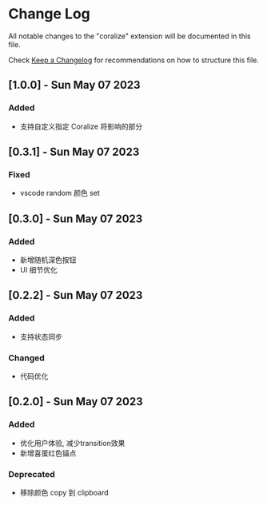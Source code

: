 # Change Log

All notable changes to the "coralize" extension will be documented in this file.

Check [Keep a Changelog](http://keepachangelog.com/) for recommendations on how to structure this file.


## [1.0.0] - Sun May 07 2023
### Added 
- 支持自定义指定 Coralize 将影响的部分

## [0.3.1] - Sun May 07 2023
### Fixed
- vscode random 颜色 set

## [0.3.0] - Sun May 07 2023
### Added
- 新增随机深色按钮
- UI 细节优化

## [0.2.2] - Sun May 07 2023

### Added

- 支持状态同步
### Changed

- 代码优化

## [0.2.0] - Sun May 07 2023 

### Added
- 优化用户体验, 减少transition效果
- 新增喜蛋红色锚点

### Deprecated

- 移除颜色 copy 到 clipboard